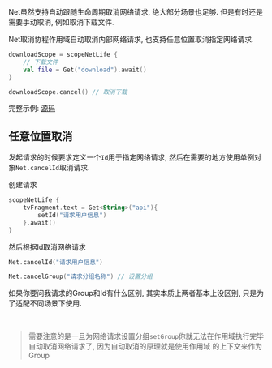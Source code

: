 Net虽然支持自动跟随生命周期取消网络请求, 绝大部分场景也足够. 但是有时还是需要手动取消, 例如取消下载文件.
<br>

Net取消协程作用域自动取消内部网络请求, 也支持任意位置取消指定网络请求.

```kotlin
downloadScope = scopeNetLife {
    // 下载文件
    val file = Get("download").await()
}

downloadScope.cancel() // 取消下载
```
完整示例: [源码](https://github.com/liangjingkanji/Net/blob/master/sample/src/main/java/com/drake/net/sample/ui/fragment/DownloadFileFragment.kt)


## 任意位置取消
发起请求的时候要求定义一个`Id`用于指定网络请求, 然后在需要的地方使用单例对象`Net.cancelId`取消请求.

创建请求
```kotlin
scopeNetLife {
    tvFragment.text = Get<String>("api"){
        setId("请求用户信息")
    }.await()
}
```

然后根据Id取消网络请求
```kotlin
Net.cancelId("请求用户信息")

Net.cancelGroup("请求分组名称") // 设置分组
```

如果你要问我请求的Group和Id有什么区别, 其实本质上两者基本上没区别, 只是为了适配不同场景下使用.

<br>

> 需要注意的是一旦为网络请求设置分组`setGroup`你就无法在作用域执行完毕自动取消网络请求了, 因为自动取消的原理就是使用作用域
的上下文来作为Group